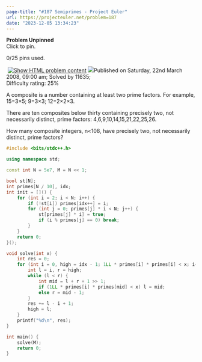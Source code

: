 ```yaml
---
page-title: "#187 Semiprimes - Project Euler"
url: https://projecteuler.net/problem=187
date: "2023-12-05 13:34:23"
---
```

**Problem Unpinned**  
Click to pin.

0/25 pins used.

 [![](https://projecteuler.net/images/icons/file_html.png "Show HTML problem content")](https://projecteuler.net/minimal=187) ![](https://projecteuler.net/images/icons/info.png)Published on Saturday, 22nd March 2008, 09:00 am; Solved by 11635;  
Difficulty rating: 25%

A composite is a number containing at least two prime factors. For example, 15\=3×5; 9\=3×3; 12\=2×2×3.

There are ten composites below thirty containing precisely two, not necessarily distinct, prime factors: 4,6,9,10,14,15,21,22,25,26.

How many composite integers, n<108, have precisely two, not necessarily distinct, prime factors?

```cpp
#include <bits/stdc++.h>

using namespace std;

const int N = 5e7, M = N << 1;

bool st[N];
int primes[N / 10], idx;
int init = []() {
    for (int i = 2; i < N; i++) {
        if (!st[i]) primes[idx++] = i;
        for (int j = 0; primes[j] * i < N; j++) {
            st[primes[j] * i] = true;
            if (i % primes[j] == 0) break;
        }
    }
    return 0;
}();

void solve(int x) {
    int res = 0;
    for (int i = 0, high = idx - 1; 1LL * primes[i] * primes[i] < x; i++) {
        int l = i, r = high;
        while (l < r) {
            int mid = l + r + 1 >> 1;
            if (1LL * primes[i] * primes[mid] < x) l = mid;
            else r = mid - 1;
        }
        res += l - i + 1;
        high = l;
    }
    printf("%d\n", res);
}

int main() {
    solve(M);
    return 0;
}
```